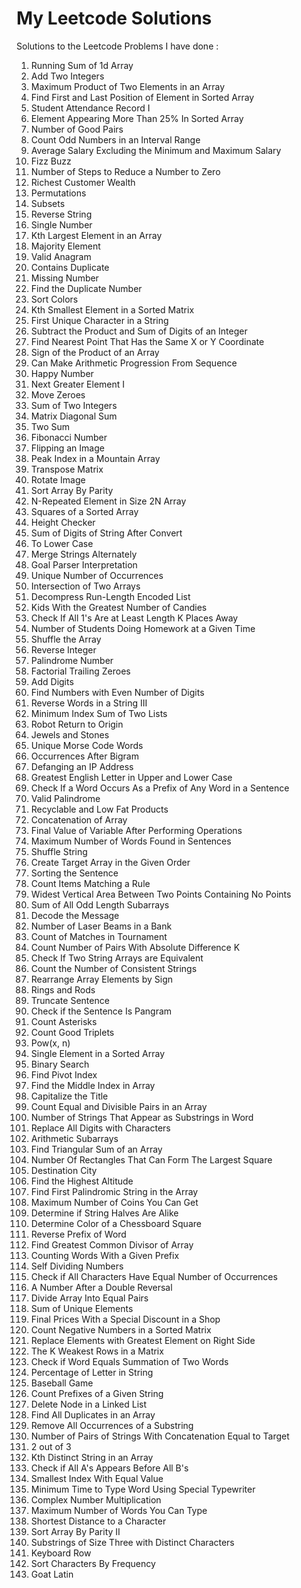 # My Leetcode Solutions
Solutions to the Leetcode Problems I have done : 

1. Running Sum of 1d Array
2. Add Two Integers
3. Maximum Product of Two Elements in an Array
4. Find First and Last Position of Element in Sorted Array
5. Student Attendance Record I
6. Element Appearing More Than 25% In Sorted Array
7. Number of Good Pairs
8. Count Odd Numbers in an Interval Range
9. Average Salary Excluding the Minimum and Maximum Salary
10. Fizz Buzz
11. Number of Steps to Reduce a Number to Zero
12. Richest Customer Wealth
13. Permutations
14. Subsets
15. Reverse String
16. Single Number
17. Kth Largest Element in an Array
18. Majority Element
19. Valid Anagram
20. Contains Duplicate
21. Missing Number
22. Find the Duplicate Number
23. Sort Colors
24. Kth Smallest Element in a Sorted Matrix
25. First Unique Character in a String
26. Subtract the Product and Sum of Digits of an Integer
27. Find Nearest Point That Has the Same X or Y Coordinate
28. Sign of the Product of an Array
29. Can Make Arithmetic Progression From Sequence
30. Happy Number
31. Next Greater Element I
32. Move Zeroes
33. Sum of Two Integers
34. Matrix Diagonal Sum
35. Two Sum
36. Fibonacci Number
37. Flipping an Image
38. Peak Index in a Mountain Array
39. Transpose Matrix
40. Rotate Image
41. Sort Array By Parity
42. N-Repeated Element in Size 2N Array
43. Squares of a Sorted Array
44. Height Checker
45. Sum of Digits of String After Convert
46. To Lower Case
47. Merge Strings Alternately
48. Goal Parser Interpretation
49. Unique Number of Occurrences
50. Intersection of Two Arrays
51. Decompress Run-Length Encoded List
52. Kids With the Greatest Number of Candies
53. Check If All 1's Are at Least Length K Places Away
54. Number of Students Doing Homework at a Given Time
55. Shuffle the Array
56.  Reverse Integer
57.  Palindrome Number
58.  Factorial Trailing Zeroes
59.  Add Digits
60.  Find Numbers with Even Number of Digits
61.  Reverse Words in a String III
62.  Minimum Index Sum of Two Lists
63.  Robot Return to Origin
64.  Jewels and Stones
65.  Unique Morse Code Words
66.  Occurrences After Bigram
67.  Defanging an IP Address
68.  Greatest English Letter in Upper and Lower Case
69.  Check If a Word Occurs As a Prefix of Any Word in a Sentence
70.  Valid Palindrome
71.  Recyclable and Low Fat Products
72.  Concatenation of Array
73.  Final Value of Variable After Performing Operations
74.  Maximum Number of Words Found in Sentences
75.  Shuffle String
76.  Create Target Array in the Given Order
77.  Sorting the Sentence
78.  Count Items Matching a Rule
79.  Widest Vertical Area Between Two Points Containing No Points
80.  Sum of All Odd Length Subarrays
81.  Decode the Message
82.  Number of Laser Beams in a Bank
83.  Count of Matches in Tournament
84.  Count Number of Pairs With Absolute Difference K
85.  Check If Two String Arrays are Equivalent
86.  Count the Number of Consistent Strings
87.  Rearrange Array Elements by Sign
88.  Rings and Rods
89.  Truncate Sentence
90.  Check if the Sentence Is Pangram
91.  Count Asterisks
92.  Count Good Triplets
93.  Pow(x, n)
94.  Single Element in a Sorted Array
95.  Binary Search
96.  Find Pivot Index
97.  Find the Middle Index in Array
98.  Capitalize the Title
99.  Count Equal and Divisible Pairs in an Array
100. Number of Strings That Appear as Substrings in Word
101. Replace All Digits with Characters
102. Arithmetic Subarrays
103. Find Triangular Sum of an Array
104. Number Of Rectangles That Can Form The Largest Square
105. Destination City
106. Find the Highest Altitude
107. Find First Palindromic String in the Array
108. Maximum Number of Coins You Can Get
109. Determine if String Halves Are Alike
110. Determine Color of a Chessboard Square
111. Reverse Prefix of Word
112. Find Greatest Common Divisor of Array
113. Counting Words With a Given Prefix
114. Self Dividing Numbers
115. Check if All Characters Have Equal Number of Occurrences
116. A Number After a Double Reversal
117. Divide Array Into Equal Pairs
118. Sum of Unique Elements
119. Final Prices With a Special Discount in a Shop
120. Count Negative Numbers in a Sorted Matrix
121. Replace Elements with Greatest Element on Right Side
122. The K Weakest Rows in a Matrix
123. Check if Word Equals Summation of Two Words
124. Percentage of Letter in String
125. Baseball Game
126. Count Prefixes of a Given String
127. Delete Node in a Linked List
128. Find All Duplicates in an Array
129. Remove All Occurrences of a Substring
130. Number of Pairs of Strings With Concatenation Equal to Target
131. 2 out of 3
132. Kth Distinct String in an Array
133. Check if All A's Appears Before All B's
134. Smallest Index With Equal Value
135. Minimum Time to Type Word Using Special Typewriter
136. Complex Number Multiplication
137. Maximum Number of Words You Can Type
138. Shortest Distance to a Character
139. Sort Array By Parity II
140. Substrings of Size Three with Distinct Characters
141. Keyboard Row
142. Sort Characters By Frequency
143. Goat Latin
